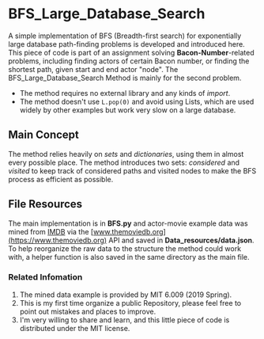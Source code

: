 # BFS_Large_Database_Search
A simple implementation of BFS (Breadth-first search) for exponentially large database path-finding problems is developed and introduced here. This piece of code is part of an assignment solving **Bacon-Number**-related problems, including finding actors of certain Bacon number, or finding the shortest path, given start and end actor "node". The BFS_Large_Database_Search Method is mainly for the second problem.

- The method requires no external library and any kinds of *import*.
- The method doesn't use `L.pop(0)` and avoid using Lists, which are used widely by other examples but work very slow on a large database.

## Main Concept
The method relies heavily on *sets* and *dictionaries*, using them in almost every possible place. The method introduces two sets: *considered* and *visited* to keep track of considered paths and visited nodes to make the BFS process as efficient as possible.

## File Resources
The main implementation is in **BFS.py** and actor-movie example data was mined from [IMDB](https://www.imdb.com) via the [www.themoviedb.org](https://www.themoviedb.org) API and saved in **Data_resources/data.json**. To help reorganize the raw data to the structure the method could work with, a helper function is also saved in the same directory as the main file.


### Related Infomation
1. The mined data example is provided by MIT 6.009 (2019 Spring).
2. This is my first time organize a public Repository, please feel free to point out mistakes and places to improve.
3. I'm very willing to share and learn, and this little piece of code is distributed under the MIT license.
